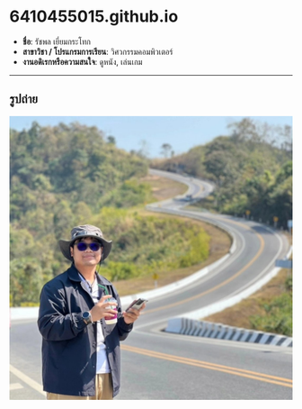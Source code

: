 # 6410455015.github.io
- **ชื่อ**: รัชพล เยี่ยมกระโทก 
- **สาขาวิชา / โปรแกรมการเรียน**: วิศวกรรมคอมพิวเตอร์
- **งานอดิเรกหรือความสนใจ**: ดูหนัง, เล่นเกม  

---

## รูปถ่าย
![My Photo](https://github.com/6410455015/6410455015.github.io/blob/main/491902086_18118091245457925_4727467151861422604_n.jpg?raw=true)